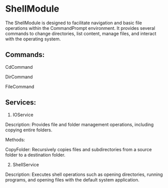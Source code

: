# ShellModule
The ShellModule is designed to facilitate navigation and basic file operations within the CommandPrompt environment. It provides several commands to change directories, list content, manage files, and interact with the operating system.

## Commands:

CdCommand

DirCommand

FileCommand

## Services:

1. IOService

Description: Provides file and folder management operations, including copying entire folders.

Methods:

CopyFolder: Recursively copies files and subdirectories from a source folder to a destination folder.

2. ShellService

Description: Executes shell operations such as opening directories, running programs, and opening files with the default system application.